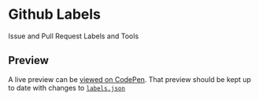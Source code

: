 # Github Labels

Issue and Pull Request Labels and Tools

## Preview

A live preview can be [viewed on CodePen](https://codepen.io/shellscape/pen/jpWNVZ).
That preview should be kept up to date with changes to
[`labels.json`](/rollup-cabal/labels/blob/master/labels/labels.json)
